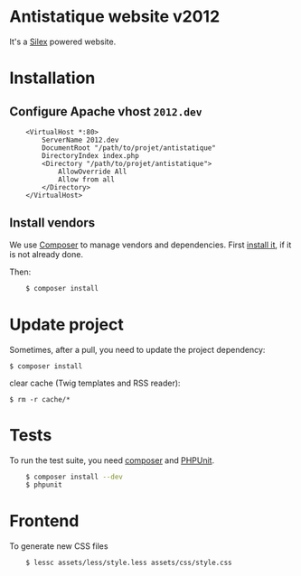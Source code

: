 # Antistatique website v2012

It's a [Silex](http://silex.sensiolabs.org/) powered website.


# Installation

## Configure Apache vhost `2012.dev`

```
    <VirtualHost *:80>
        ServerName 2012.dev
        DocumentRoot "/path/to/projet/antistatique"
        DirectoryIndex index.php
        <Directory "/path/to/projet/antistatique">
            AllowOverride All
            Allow from all
        </Directory>
    </VirtualHost>
```

## Install vendors

We use [Composer](http://getcomposer.org) to manage vendors and dependencies.
First [install it](http://getcomposer.org/download/), if it is not already done.

Then:
```bash
    $ composer install
```

# Update project

Sometimes, after a pull, you need to update the project dependency:

    $ composer install

clear cache (Twig templates and RSS reader):

    $ rm -r cache/*


# Tests

To run the test suite, you need [composer](http://getcomposer.org) and [PHPUnit](https://github.com/sebastianbergmann/phpunit).

```bash
    $ composer install --dev
    $ phpunit
```

# Frontend

To generate new CSS files

```bash
    $ lessc assets/less/style.less assets/css/style.css
```
